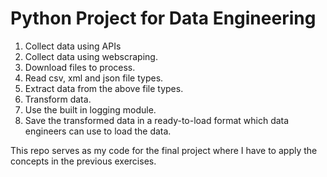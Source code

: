 # Python Project for Data Engineering

1. Collect data using APIs
2. Collect data using webscraping.
3. Download files to process.    
4. Read csv, xml and json file types.
5. Extract data from the above file types.
6. Transform data.
7. Use the built in logging module.
8. Save the transformed data in a ready-to-load format which data engineers can use to load the data.

This repo serves as my code for the final project where I have to apply the concepts in the previous exercises.

